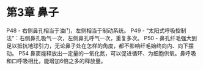 # 第3章 鼻子
P48 - 右侧鼻孔相当于油门，左侧相当于制动系统。
P49 - “太阳式呼吸控制法”：右侧鼻孔吸气一次，左侧鼻孔呼气一次，重复多次。
P50 - 鼻孔纤毛强大到足以抵抗地球引力，无论鼻子处在怎样的角度，都不影响纤毛始终向内、向下摆动。
P54 鼻窦能释放出一定量的一氧化氮，可以促进循环、为细胞供氧。鼻呼吸和口呼吸相比，能增加6倍之多的释放量。
